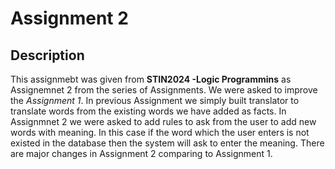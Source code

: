 # Assignment 2
## Description

This assignmebt was given from **STIN2024 -Logic Programmins** as Assignemnet 2 from the series of Assignments. We were asked to improve
the *Assignment 1*. In previous Assignment  we simply built translator to translate words from the existing words we have added 
as facts. In Assignmnet 2 we were asked to add rules to ask from the user to add new words with meaning. In this case if the word which 
the user enters is not existed in the database then the system will ask to enter the meaning. There are major changes in Assignment 2 
comparing to Assignment 1. 



